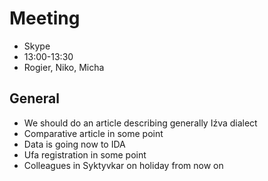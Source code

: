 # Meeting

- Skype
- 13:00-13:30
- Rogier, Niko, Micha

## General

- We should do an article describing generally Iźva dialect
- Comparative article in some point
- Data is going	now to IDA
- Ufa registration in some point
- Colleagues in	Syktyvkar on holiday from now on
